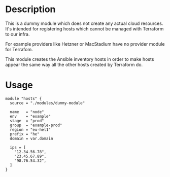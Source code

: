 # Description

This is a dummy module which does not create any actual cloud resources. It's intended for registering hosts which cannot be managed with Terraform to our infra.

For example providers like Hetzner or MacStadium have no provider module for Terrafom.

This module creates the Ansible inventory hosts in order to make hosts appear the same way all the other hosts created by Terraform do.

# Usage

```hcl
module "hosts" {
  source = "./modules/dummy-module"

  name   = "node"
  env    = "example"
  stage  = "prod"
  group  = "example-prod"
  region = "eu-hel1"
  prefix = "he"
  domain = var.domain

  ips = [
    "12.34.56.78",
    "23.45.67.89",
    "98.76.54.32",
  ]
}
```
